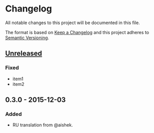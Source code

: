# Changelog
All notable changes to this project will be documented in this file.

The format is based on [Keep a Changelog](http://keepachangelog.com/en/1.0.0/)
and this project adheres to [Semantic Versioning](http://semver.org/spec/v2.0.0.html).

## [Unreleased]
### Fixed
- item1
- item2

## 0.3.0 - 2015-12-03
### Added
- RU translation from @aishek.

[unreleased]: https://github.com/geut/chan/compare/v0.3.0...HEAD
